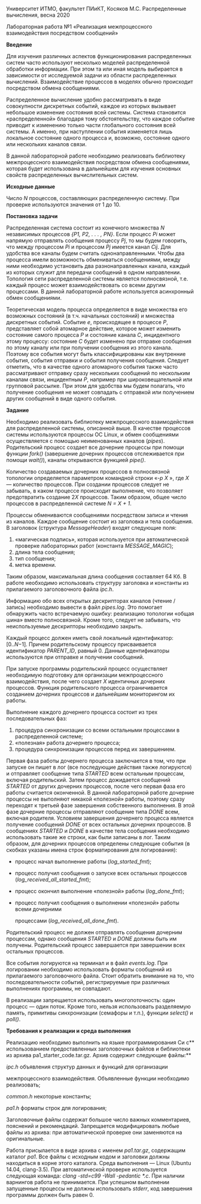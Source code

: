 ﻿Университет ИТМО, факультет ПИиКТ, Косяков М.С.  Распределенные вычисления, весна 2020 

Лабораторная работа №1                «Реализация межпроцессного            взаимодействия посредством сообщений» 

**Введение** 

Для изучения различных аспектов функционирования распределенных систем часто используют несколько моделей распределенной обработки информации. При этом та или иная модель выбирается в зависимости от исследуемой задачи из области распределенных вычислений.  Взаимодействие  процессов  в  моделях  обычно  происходит  посредством обмена сообщениями. 

Распределенное вычисление удобно рассматривать в виде совокупности дискретных событий,  каждое  из  которых  вызывает  небольшое  изменение  состояния  всей  системы. Система  становится  «распределенной»  благодаря  тому  обстоятельству,  что  каждое событие  приводит  к  изменению  только  части  глобального  состояния  всей  системы.  А именно, при наступлении события изменяется лишь локальное состояние одного процесса и, возможно, состояние одного или нескольких каналов связи. 

В данной лабораторной работе необходимо реализовать библиотеку межпроцессного взаимодействия  посредством  обмена  сообщениями,  которая  будет  использована  в дальнейшем для изучения основных свойств распределенных вычислительных систем. 

**Исходные данные** 

Число *N* процессов, составляющих распределенную систему. При проверке используются значения от 1 до 10. 

**Постановка задачи** 

Распределенная система состоит из конечного множества *N* независимых процессов *{P1, P2, . . . , PN}*. Если процесс *Pi* может напрямую отправлять сообщения процессу *Pj*, то мы  будем  говорить,  что  между  процессом  *Pi*  и  процессом  *Pj*  имеется  канал  *Cij*.  Для удобства  все  каналы  будем  считать  однонаправленными.  Чтобы  два  процесса  имели возможность  обмениваться  сообщениями,  между  ними  необходимо  установить  два разнонаправленных канала, каждый из которых служит для передачи сообщений в одном направлении.  Топология  сети  распределенной  системы  является  полносвязной,  т.е. каждый  процесс  может  взаимодействовать  со  всеми  другим  процессами.  В  данной лабораторной работе используется асинхронный обмен сообщениями. 

Теоретическая  модель  процесса  определяется  в  виде  множества  его  возможных состояний (в т.ч. начальных состояний) и множества дискретных событий. Событие *e*, происходящее  в  процессе  *P*,  представляет  собой  атомарное  действие,  которое  может изменить  состояние  самого  процесса  *P*  и  состояние  канала  *C*,  инцидентного  этому процессу: состояние *C* будет изменено при отправке сообщения по этому каналу или при получении  сообщения  из  этого  канала.  Поэтому  все  события  могут  быть классифицированы  как  внутренние  события,  события  отправки  и  события  получения сообщения. Следует  отметить, что в качестве одного атомарного события также часто рассматривают  отправку  сразу  нескольких  сообщений  по  нескольким  каналам  связи, инцидентным *P*, например при широковещательной или групповой рассылке. При этом для  удобства  мы  будем  полагать,  что  получение  сообщения  не  может  совпадать  с отправкой или получением других сообщений в виде одного события. 

**Задание** 

Необходимо  реализовать  библиотеку  межпроцессного  взаимодействия  для распределенной системы, описанной выше. В качестве процессов системы используются процессы ОС Linux, и обмен сообщениями осуществляется с помощью неименованных каналов  (*pipes*).  Родительский  процесс  создает  все  дочерние  процессы  при  помощи функции  *fork()*  (завершение  дочерних  процессов  отслеживается  при  помощи  *wait()*), каналы открываются функцией *pipe()*. 

Количество  создаваемых  дочерних  процессов  в  полносвязной  топологии определяется параметром командной строки «*-p X* », где *X* — количество процессов. При создании процессов следует не забывать, в каком процессе происходит выполнение, что позволяет предотвратить создание 2*X* процессов. Таким образом, общее число процессов в распределенной системе *N = X + 1*. 

Процессы  обмениваются  сообщениями  посредством  записи  и  чтения  из  каналов. Каждое  сообщение  состоит  из  заголовка  и  тела  сообщения.  В  заголовок  (структура *MessageHeader*) входят следующие поля: 

1. «магическая  подпись»,  которая  используется  при  автоматической  проверке лабораторных работ (константа *MESSAGE\_MAGIC*); 
1. длина тела сообщения; 
1. тип сообщения; 
1. метка времени. 

Таким образом, максимальная длина сообщения составляет 64 Кб. В работе необходимо использовать  структуру  заголовка  и  константы  из  прилагаемого  заголовочного  файла *ipc.h*. 

Информацию  обо  всех  открытых  дескрипторах  каналов  (чтение  /  запись) необходимо  вывести  в  файл  *pipes.log*.  Это  помогает  обнаружить  часто  встречаемую ошибку: реализацию топологии «общая шина» вместо полносвязной. Кроме того, следует не забывать, что неиспользуемые дескрипторы необходимо закрыть. 

Каждый процесс должен иметь свой локальный идентификатор: [0..*N*−1]. Причем родительскому процессу присваивается идентификатор  *PARENT\_ID*,  равный 0. Данные идентификаторы используются при отправке и получении сообщений. 

При  запуске  программы  родительский  процесс  осуществляет  необходимую подготовку  для  организации  межпроцессного  взаимодействия,  после  чего  создает  *X* идентичных  дочерних  процессов.  Функция  родительского  процесса  ограничивается созданием дочерних процессов и дальнейшим мониторингом их работы. 

Выполнение каждого дочернего процесса состоит из трех последовательных фаз: 

1. процедура  синхронизации  со  всеми  остальными  процессами  в  распределенной системе; 
1. «полезная» работа дочернего процесса; 
1. процедура синхронизации процессов перед их завершением. 

Первая фаза работы дочернего процесса заключается в том, что при запуске он пишет в лог  (все  последующие  действия  также  логируются)  и  отправляет  сообщение  типа *STARTED* всем остальным процессам, включая родительский. Затем процесс дожидается сообщений *STARTED* от других дочерних процессов, после чего первая фаза его работы считается оконченной. В данной лабораторной работе дочерние процессы не выполняют никакой  «полезной»  работы,  поэтому  сразу  переходят  к  третьей  фазе  завершения собственного выполнения. В этой фазе дочерние процессы отправляют сообщение типа *DONE*  всем,  включая  родителя.  Условием  завершения  дочернего  процесса  является получение  сообщений  *DONE*  от  всех  остальных  дочерних  процессов.  В  сообщениях *STARTED* и *DONE* в качестве тела сообщения необходимо использовать такие же строки, как были записаны в лог. Таким образом, для дочерних процессов определены следующие события (в скобках указаны имена строк форматирования для логирования): 

- процесс начал выполнение работы (*log\_started\_fmt*); 
- процесс  получил  сообщения  о  запуске  всех  остальных  процессов (*log\_received\_all\_started\_fmt*); 
- процесс окончил выполнение «полезной» работы (*log\_done\_fmt*); 
- процесс получил сообщения о выполнении «полезной» работы всеми дочерними 

  процессами (*log\_received\_all\_done\_fmt*). 

Родительский  процесс  не  должен  отправлять  сообщения  дочерним  процессам, однако сообщения *STARTED* и *DONE* должны быть им получены. Родительский процесс завершается при завершении всех остальных процессов. 

Все  события  логируются  на  терминал  и  в  файл  *events.log*.  При  логировании необходимо  использовать  форматы  сообщений  из  прилагаемого  заголовочного  файла. Стоит обратить внимание на то, что последовательности событий, регистрируемые при различных выполнениях программы, не совпадают. 

В  реализации  запрещается  использовать  многопоточность:  один  процесс  —  один поток. Кроме того, нельзя использовать разделяемую память, примитивы синхронизации (семафоры и т.п.), функции *select()* и *poll()*. 

**Требования к реализации и среда выполнения** 

Реализацию необходимо выполнить на языке программирования Си с** использованием предоставленных заголовочных файлов и библиотеки из архива pa1_starter_code.tar.gz. Архив содержит следующие файлы:** 

*ipc.h*  объявления  структур  данных  и  функций  для  организации 

межпроцессного  взаимодействия.  Объявленные  функции  необходимо реализовать; 

*common.h*  некоторые константы; 

*pa1.h*  форматы строк для логирования; 

Заголовочные файлы содержат большое число важных комментариев, пояснений и рекомендаций.  Запрещается  модифицировать  любые  файлы  из  архива:  при автоматической проверке они заменяются на оригинальные. 

Работа присылается в виде архива с именем *pa1.tar.gz*, содержащим каталог *pa1*. Все файлы с исходным кодом и заголовки должны находиться в корне этого каталога. Среда выполнения  —  Linux  (Ubuntu  14.04,  clang-3.5).  При  автоматической  проверке используется  следующая  команда:  *clang  -std=c99  -Wall  -pedantic  \*.c*.  При  наличии варнингов работа не принимается. При успешном выполнении запущенные процессы не должны использовать *stderr*, код завершения программы должен быть равен 0. 
